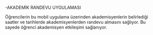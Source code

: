-AKADEMİK RANDEVU UYGULAMASI

Öğrencilerin bu mobil uygulama üzerinden akademisyenlerin belirlediği saatler ve tarihlerde akademisyenlerden randevu almasını sağlıyor.
Bu sayede öğrenci akademisyen etkileşimi sağlanıyor.
